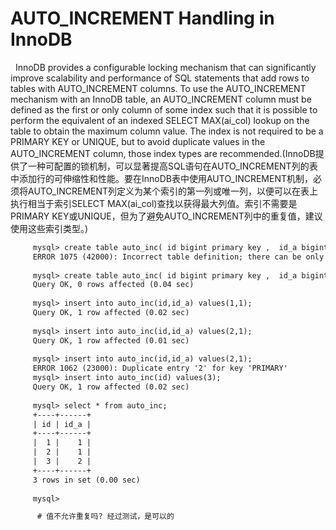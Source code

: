 # AUTO_INCREMENT Handling in InnoDB
&nbsp;&nbsp;InnoDB provides a configurable locking mechanism that can significantly improve scalability and performance of SQL statements that add rows to tables with AUTO_INCREMENT columns. To use the AUTO_INCREMENT mechanism with an InnoDB table, an AUTO_INCREMENT column must be defined as the first or only column of some index such that it is possible to perform the equivalent of an indexed SELECT MAX(ai_col) lookup on the table to obtain the maximum column value. The index is not required to be a PRIMARY KEY or UNIQUE, but to avoid duplicate values in the AUTO_INCREMENT column, those index types are recommended.(InnoDB提供了一种可配置的锁机制，可以显著提高SQL语句在AUTO_INCREMENT列的表中添加行的可伸缩性和性能。要在InnoDB表中使用AUTO_INCREMENT机制，必须将AUTO_INCREMENT列定义为某个索引的第一列或唯一列，以便可以在表上执行相当于索引SELECT MAX(ai_col)查找以获得最大列值。索引不需要是PRIMARY KEY或UNIQUE，但为了避免AUTO_INCREMENT列中的重复值，建议使用这些索引类型。)
```txt
     mysql> create table auto_inc( id bigint primary key ,  id_a bigint auto_increment);
     ERROR 1075 (42000): Incorrect table definition; there can be only one auto column and it must be defined as a key
     
     mysql> create table auto_inc( id bigint primary key ,  id_a bigint auto_increment, index aa(id_a) );
     Query OK, 0 rows affected (0.04 sec)
     
     mysql> insert into auto_inc(id,id_a) values(1,1);
     Query OK, 1 row affected (0.02 sec)
     
     mysql> insert into auto_inc(id,id_a) values(2,1);
     Query OK, 1 row affected (0.01 sec)
     
     mysql> insert into auto_inc(id,id_a) values(2,1);
     ERROR 1062 (23000): Duplicate entry '2' for key 'PRIMARY'
     mysql> insert into auto_inc(id) values(3);
     Query OK, 1 row affected (0.02 sec)
     
     mysql> select * from auto_inc;
     +----+------+
     | id | id_a |
     +----+------+
     |  1 |    1 |
     |  2 |    1 |
     |  3 |    2 |
     +----+------+
     3 rows in set (0.00 sec)
     
     mysql>

      # 值不允许重复吗? 经过测试，是可以的
```